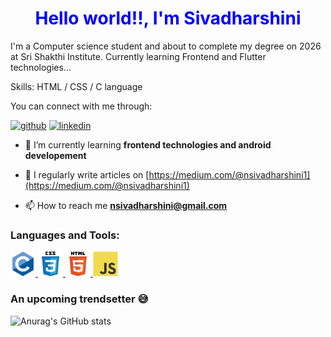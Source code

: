 <h1 style="color:blue;" align="center">Hello world!!, I'm Sivadharshini</h1>
I'm a Computer science student and about to complete my degree on 2026 at Sri Shakthi Institute. Currently learning Frontend and Flutter technologies...






Skills: HTML / CSS / C language

You can connect with me through:

[<img src='https://cdn.jsdelivr.net/npm/simple-icons@3.0.1/icons/github.svg' alt='github' height='40'>](https://github.com/Sivadharshini-N)  [<img src='https://cdn.jsdelivr.net/npm/simple-icons@3.0.1/icons/linkedin.svg' alt='linkedin' height='40'>](https://www.linkedin.com/in/sivadharshini-nagarajan-78540a270)  

- 🌱 I’m currently learning **frontend technologies and android developement**

- 📝 I regularly write articles on [https://medium.com/@nsivadharshini1](https://medium.com/@nsivadharshini1)

- 📫 How to reach me **nsivadharshini@gmail.com**







<h3 align="left">Languages and Tools:</h3>
<p align="left"> <a href="https://www.cprogramming.com/" target="_blank" rel="noreferrer"> <img src="https://raw.githubusercontent.com/devicons/devicon/master/icons/c/c-original.svg" alt="c" width="40" height="40"/> </a> <a href="https://www.w3schools.com/css/" target="_blank" rel="noreferrer"> <img src="https://raw.githubusercontent.com/devicons/devicon/master/icons/css3/css3-original-wordmark.svg" alt="css3" width="40" height="40"/> </a> <a href="https://www.w3.org/html/" target="_blank" rel="noreferrer"> <img src="https://raw.githubusercontent.com/devicons/devicon/master/icons/html5/html5-original-wordmark.svg" alt="html5" width="40" height="40"/> </a> <a href="https://developer.mozilla.org/en-US/docs/Web/JavaScript" target="_blank" rel="noreferrer"> <img src="https://raw.githubusercontent.com/devicons/devicon/master/icons/javascript/javascript-original.svg" alt="javascript" width="40" height="40"/> </a> </p>






<h3>An upcoming trendsetter 😅</h3>





![Anurag's GitHub stats](https://github-readme-stats.vercel.app/api?username=Sivadharshini-N&show_icons=true&theme=tokyonight)



